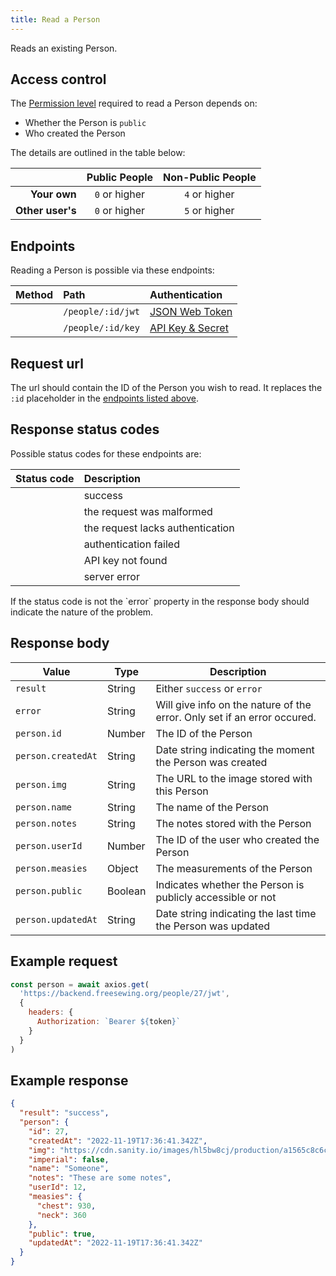 ```yaml
---
title: Read a Person
---
```


Reads an existing Person. 

## Access control

The [Permission level](/reference/backend/api/rbac) required to read a
Person depends on:

- Whether the Person is  `public`
- Who created the Person

The details are outlined in the table below:

|                  | Public People   | Non-Public People   |
| ---------------: | :-------------: | :-----------------: |
| **Your own**     | `0` or higher   | `4` or higher       |
| **Other user's** | `0` or higher   | `5` or higher       |

## Endpoints

Reading a Person is possible via these endpoints:

| Method    | Path | Authentication |
| --------: | :--- | :------------- |
| <Method get /> | `/people/:id/jwt` | [JSON Web Token](/reference/backend/api/authentication#jwt-authentication) |
| <Method get /> | `/people/:id/key` | [API Key & Secret](/reference/backend/api/authentication#key-authentication) |

## Request url

The url should contain the ID of the Person you wish to read.
It replaces the `:id` placeholder in the [endpoints listed above](#endpoints).

## Response status codes

Possible status codes for these endpoints are:

| Status code | Description |
| ----------: | :---------- |
| <StatusCode status="200"/> | success |
| <StatusCode status="400"/> | the request was malformed |
| <StatusCode status="401"/> | the request lacks authentication |
| <StatusCode status="403"/> | authentication failed |
| <StatusCode status="404"/> | API key not found |
| <StatusCode status="500"/> | server error |

<Note>
If the status code is not <StatusCode status="200" /> the `error` property
in the response body should indicate the nature of the problem.
</Note>

## Response body

| Value               | Type     | Description |
| ------------------- | -------- | ----------- |
| `result`            | String | Either `success` or `error` |
| `error`             | String | Will give info on the nature of the error. Only set if an error occured. |
| `person.id`         | Number | The ID of the Person |
| `person.createdAt`  | String | Date string indicating the moment the Person was created |
| `person.img`        | String | The URL to the image stored with this Person |
| `person.name`       | String | The name of the Person |
| `person.notes`      | String | The notes stored with the Person |
| `person.userId`     | Number | The ID of the user who created the Person |
| `person.measies`    | Object | The measurements of the Person |
| `person.public`     | Boolean| Indicates whether the Person is publicly accessible or not |
| `person.updatedAt`  | String | Date string indicating the last time the Person was updated |

## Example request

```js
const person = await axios.get(
  'https://backend.freesewing.org/people/27/jwt',
  {
    headers: {
      Authorization: `Bearer ${token}`
    }
  }
)
```

## Example response
```200.json
{
  "result": "success",
  "person": {
    "id": 27,
    "createdAt": "2022-11-19T17:36:41.342Z",
    "img": "https://cdn.sanity.io/images/hl5bw8cj/production/a1565c8c6c70cfe7ea0fdf5c65501cd885adbe78-200x187.png",
    "imperial": false,
    "name": "Someone",
    "notes": "These are some notes",
    "userId": 12,
    "measies": {
      "chest": 930,
      "neck": 360
    },
    "public": true,
    "updatedAt": "2022-11-19T17:36:41.342Z"
  }
}
```
